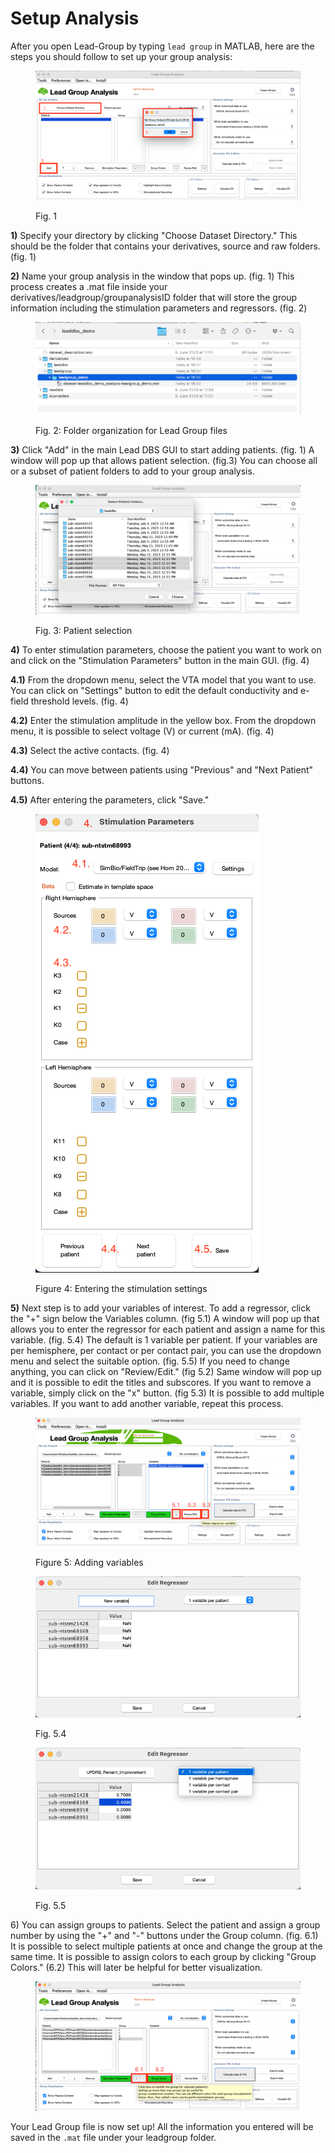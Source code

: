 # Setup Analysis

After you open Lead-Group by typing `lead group` in MATLAB, here are the steps you should follow to set up your group analysis:

<figure><img src="../.gitbook/assets/directory (2).png" alt=""><figcaption><p>Fig. 1</p></figcaption></figure>

**1)** Specify your directory by clicking "Choose Dataset Directory." This should be the folder that contains your derivatives, source and raw folders. (fig. 1)

**2)** Name your group analysis in the window that pops up. (fig. 1) This process creates a .mat file inside your derivatives/leadgroup/groupanalysisID folder that will store the group information including the stimulation parameters and regressors. (fig. 2)

<figure><img src="../.gitbook/assets/folder_groupfile.png" alt=""><figcaption><p>Fig. 2: Folder organization for Lead Group files</p></figcaption></figure>

**3)** Click "Add" in the main Lead DBS GUI to start adding patients. (fig. 1) A window will pop up that allows patient selection. (fig.3) You can choose all or a subset of patient folders to add to your group analysis.&#x20;

<figure><img src="../.gitbook/assets/selectpatients (1).png" alt=""><figcaption><p>Fig. 3: Patient selection</p></figcaption></figure>

**4)** To enter stimulation parameters, choose the patient you want to work on and click on the "Stimulation Parameters" button in the main GUI. (fig. 4)

**4.1)** From the dropdown menu, select the VTA model that you want to use. You can click on "Settings" button to edit the default conductivity and e-field threshold levels. (fig. 4)

**4.2)** Enter the stimulation amplitude in the yellow box. From the dropdown menu, it is possible to select voltage (V) or current (mA). (fig. 4)

**4.3)** Select the active contacts. (fig. 4)

**4.4)** You can move between patients using "Previous" and "Next Patient" buttons.&#x20;

**4.5)** After entering the parameters, click "Save."&#x20;



<figure><img src="../.gitbook/assets/stimsettings (1).png" alt=""><figcaption><p>Figure 4: Entering the stimulation settings</p></figcaption></figure>

**5)** Next step is to add your variables of interest. To add a regressor, click the "+" sign below the Variables column. (fig 5.1) A window will pop up that allows you to enter the regressor for each patient and assign a name for this variable. (fig. 5.4) The default is 1 variable per patient. If your variables are per hemisphere, per contact or per contact pair, you can use the dropdown menu and select the suitable option. (fig. 5.5) If you need to change anything, you can click on "Review/Edit." (fig 5.2) Same window will pop up and it is possible to edit the titles and subscores. If you want to remove a variable, simply click on the "x" button. (fig 5.3) It is possible to add multiple variables. If you want to add another variable, repeat this process.

<figure><img src="../.gitbook/assets/addanddeleteregressor (1).png" alt=""><figcaption><p>Figure 5: Adding variables</p></figcaption></figure>

<div>

<figure><img src="../.gitbook/assets/addregressor.png" alt=""><figcaption><p>Fig. 5.4</p></figcaption></figure>

 

<figure><img src="../.gitbook/assets/regressoroptions.png" alt=""><figcaption><p>Fig. 5.5</p></figcaption></figure>

</div>

6\) You can assign groups to patients. Select the patient and assign a group number by using the "+" and "-" buttons under the Group column. (fig. 6.1) It is possible to select multiple patients at once and change the group at the same time. It is possible to assign colors to each group by clicking "Group Colors." (6.2) This will later be helpful for better visualization.

<figure><img src="../.gitbook/assets/addnewgroup.png" alt=""><figcaption></figcaption></figure>

Your Lead Group file is now set up! All the information you entered will be saved in the `.mat` file under your leadgroup folder.
